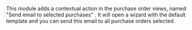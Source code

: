 This module adds a contextual action in the purchase order views, named
"Send email to selected purchases" . It will open a wizard with the
default template and you can send this email to all purchase orders
selected.
